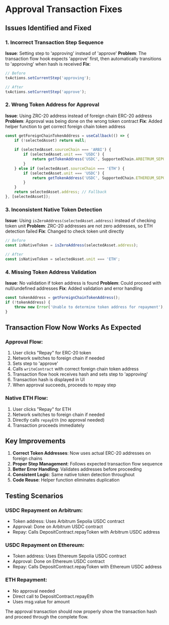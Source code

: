 # Approval Transaction Fixes

## Issues Identified and Fixed

### 1. Incorrect Transaction Step Sequence
**Issue**: Setting step to 'approving' instead of 'approve'
**Problem**: The transaction flow hook expects 'approve' first, then automatically transitions to 'approving' when hash is received
**Fix**: 
```typescript
// Before
txActions.setCurrentStep('approving');

// After  
txActions.setCurrentStep('approve');
```

### 2. Wrong Token Address for Approval
**Issue**: Using ZRC-20 address instead of foreign chain ERC-20 address
**Problem**: Approval was being done on the wrong token contract
**Fix**: Added helper function to get correct foreign chain token address
```typescript
const getForeignChainTokenAddress = useCallback(() => {
    if (!selectedAsset) return null;
    
    if (selectedAsset.sourceChain === 'ARBI') {
        if (selectedAsset.unit === 'USDC') {
            return getTokenAddress('USDC', SupportedChain.ARBITRUM_SEPOLIA);
        }
    } else if (selectedAsset.sourceChain === 'ETH') {
        if (selectedAsset.unit === 'USDC') {
            return getTokenAddress('USDC', SupportedChain.ETHEREUM_SEPOLIA);
        }
    }
    return selectedAsset.address; // Fallback
}, [selectedAsset]);
```

### 3. Inconsistent Native Token Detection
**Issue**: Using `isZeroAddress(selectedAsset.address)` instead of checking token unit
**Problem**: ZRC-20 addresses are not zero addresses, so ETH detection failed
**Fix**: Changed to check token unit directly
```typescript
// Before
const isNativeToken = isZeroAddress(selectedAsset.address);

// After
const isNativeToken = selectedAsset.unit === 'ETH';
```

### 4. Missing Token Address Validation
**Issue**: No validation if token address is found
**Problem**: Could proceed with null/undefined addresses
**Fix**: Added validation and error handling
```typescript
const tokenAddress = getForeignChainTokenAddress();
if (!tokenAddress) {
    throw new Error('Unable to determine token address for repayment');
}
```

## Transaction Flow Now Works As Expected

### Approval Flow:
1. User clicks "Repay" for ERC-20 token
2. Network switches to foreign chain if needed
3. Sets step to 'approve'
4. Calls `writeContract` with correct foreign chain token address
5. Transaction flow hook receives hash and sets step to 'approving'
6. Transaction hash is displayed in UI
7. When approval succeeds, proceeds to repay step

### Native ETH Flow:
1. User clicks "Repay" for ETH
2. Network switches to foreign chain if needed
3. Directly calls `repayEth` (no approval needed)
4. Transaction proceeds immediately

## Key Improvements

1. **Correct Token Addresses**: Now uses actual ERC-20 addresses on foreign chains
2. **Proper Step Management**: Follows expected transaction flow sequence
3. **Better Error Handling**: Validates addresses before proceeding
4. **Consistent Logic**: Same native token detection throughout
5. **Code Reuse**: Helper function eliminates duplication

## Testing Scenarios

### USDC Repayment on Arbitrum:
- Token address: Uses Arbitrum Sepolia USDC contract
- Approval: Done on Arbitrum USDC contract
- Repay: Calls DepositContract.repayToken with Arbitrum USDC address

### USDC Repayment on Ethereum:
- Token address: Uses Ethereum Sepolia USDC contract  
- Approval: Done on Ethereum USDC contract
- Repay: Calls DepositContract.repayToken with Ethereum USDC address

### ETH Repayment:
- No approval needed
- Direct call to DepositContract.repayEth
- Uses msg.value for amount

The approval transaction should now properly show the transaction hash and proceed through the complete flow.